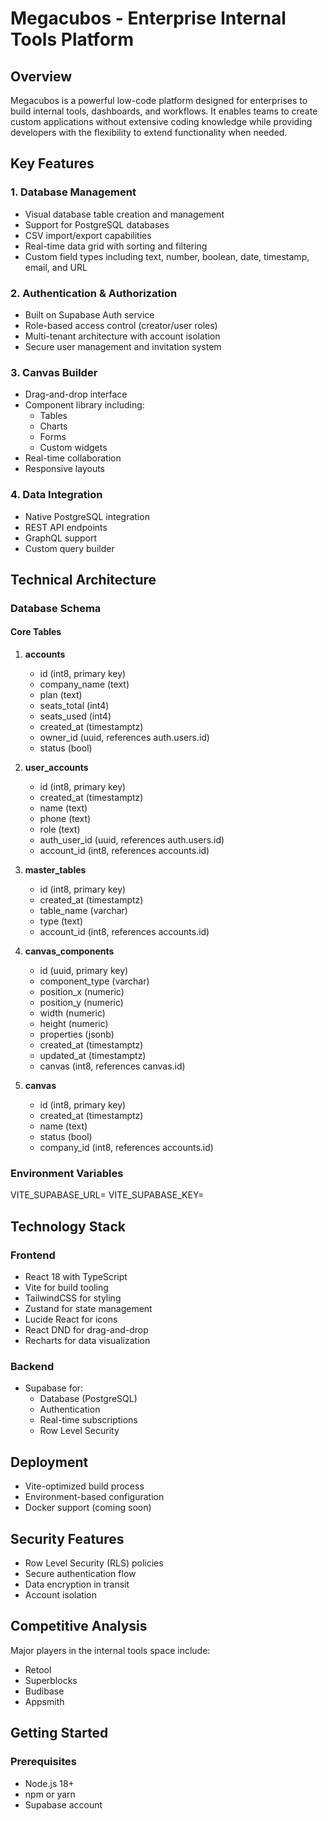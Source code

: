 # Megacubos - Enterprise Internal Tools Platform

## Overview
Megacubos is a powerful low-code platform designed for enterprises to build internal tools, dashboards, and workflows. It enables teams to create custom applications without extensive coding knowledge while providing developers with the flexibility to extend functionality when needed.

## Key Features

### 1. Database Management
- Visual database table creation and management
- Support for PostgreSQL databases
- CSV import/export capabilities
- Real-time data grid with sorting and filtering
- Custom field types including text, number, boolean, date, timestamp, email, and URL

### 2. Authentication & Authorization
- Built on Supabase Auth service
- Role-based access control (creator/user roles)
- Multi-tenant architecture with account isolation
- Secure user management and invitation system

### 3. Canvas Builder
- Drag-and-drop interface
- Component library including:
  - Tables
  - Charts
  - Forms
  - Custom widgets
- Real-time collaboration
- Responsive layouts

### 4. Data Integration
- Native PostgreSQL integration
- REST API endpoints
- GraphQL support
- Custom query builder

## Technical Architecture

### Database Schema

#### Core Tables
1. **accounts**
   - id (int8, primary key)
   - company_name (text)
   - plan (text)
   - seats_total (int4)
   - seats_used (int4)
   - created_at (timestamptz)
   - owner_id (uuid, references auth.users.id)
   - status (bool)

2. **user_accounts**
   - id (int8, primary key)
   - created_at (timestamptz)
   - name (text)
   - phone (text)
   - role (text)
   - auth_user_id (uuid, references auth.users.id)
   - account_id (int8, references accounts.id)

3. **master_tables**
   - id (int8, primary key)
   - created_at (timestamptz)
   - table_name (varchar)
   - type (text)
   - account_id (int8, references accounts.id)

4. **canvas_components**
   - id (uuid, primary key)
   - component_type (varchar)
   - position_x (numeric)
   - position_y (numeric)
   - width (numeric)
   - height (numeric)
   - properties (jsonb)
   - created_at (timestamptz)
   - updated_at (timestamptz)
   - canvas (int8, references canvas.id)

5. **canvas**
   - id (int8, primary key)
   - created_at (timestamptz)
   - name (text)
   - status (bool)
   - company_id (int8, references accounts.id)

### Environment Variables
VITE_SUPABASE_URL=
VITE_SUPABASE_KEY=


## Technology Stack

### Frontend
- React 18 with TypeScript
- Vite for build tooling
- TailwindCSS for styling
- Zustand for state management
- Lucide React for icons
- React DND for drag-and-drop
- Recharts for data visualization

### Backend
- Supabase for:
  - Database (PostgreSQL)
  - Authentication
  - Real-time subscriptions
  - Row Level Security

## Deployment
- Vite-optimized build process
- Environment-based configuration
- Docker support (coming soon)

## Security Features
- Row Level Security (RLS) policies
- Secure authentication flow
- Data encryption in transit
- Account isolation

## Competitive Analysis
Major players in the internal tools space include:
- Retool
- Superblocks
- Budibase
- Appsmith


## Getting Started

### Prerequisites
- Node.js 18+
- npm or yarn
- Supabase account
